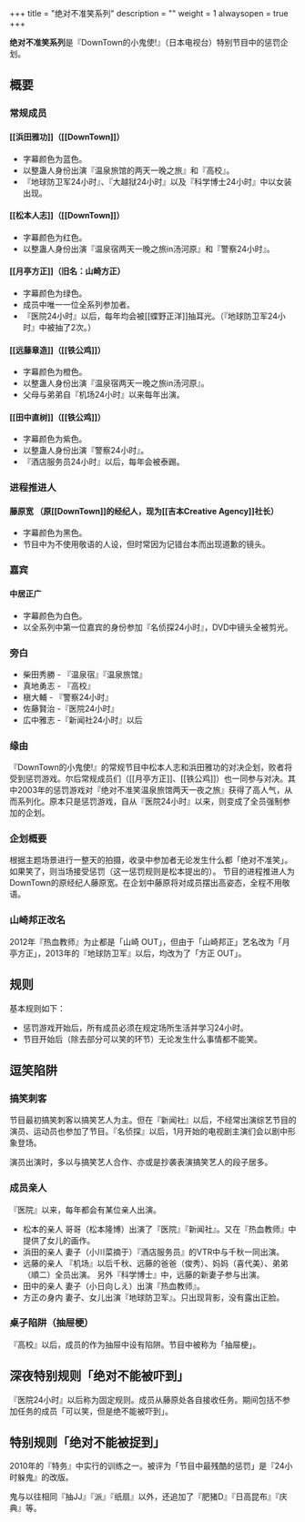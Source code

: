 +++
title = "绝对不准笑系列"
description = ""
weight = 1
alwaysopen = true
+++


**绝对不准笑系列**是『DownTown的小鬼使!』（日本电视台）特别节目中的惩罚企划。

## 概要
### 常规成员
#### [[浜田雅功]]（[[DownTown]]）
- 字幕颜色为蓝色。
- 以整蛊人身份出演『温泉旅馆的两天一晚之旅』和『高校』。
- 『地球防卫军24小时』、『大越狱24小时』以及『科学博士24小时』中以女装出现。
#### [[松本人志]]（[[DownTown]]）
- 字幕颜色为红色。
- 以整蛊人身份出演『温泉宿两天一晚之旅in汤河原』和『警察24小时』。
#### [[月亭方正]]（旧名：山崎方正）
- 字幕颜色为绿色。
- 成员中唯一一位全系列参加者。
- 『医院24小时』以后，每年均会被[[蝶野正洋]]抽耳光。（『地球防卫军24小时』中被抽了2次。）
#### [[远藤章造]]（[[铁公鸡]]）
- 字幕颜色为橙色。
- 以整蛊人身份出演『温泉宿两天一晚之旅in汤河原』。
- 父母与弟弟自『机场24小时』以来每年出演。
#### [[田中直树]]（[[铁公鸡]]）
- 字幕颜色为紫色。
- 以整蛊人身份出演『警察24小时』。
- 『酒店服务员24小时』以后，每年会被泰踢。
### 进程推进人
#### 藤原宽 （原[[DownTown]]的经纪人，现为[[吉本Creative Agency]]社长）
- 字幕颜色为黑色。
- 节目中为不使用敬语的人设，但时常因为记错台本而出现道歉的镜头。
### 嘉宾
#### 中居正广
- 字幕颜色为白色。
- 以全系列中第一位嘉宾的身份参加『名侦探24小时』，DVD中镜头全被剪光。
### 旁白
- 柴田秀勝 - 『温泉宿』『温泉旅馆』
- 真地勇志 - 『高校』
- 槇大輔 - 『警察24小时』
- 佐藤賢治 -『医院24小时』
- 広中雅志 -『新闻社24小时』以后
### 缘由
『DownTown的小鬼使!』的常规节目中松本人志和浜田雅功的对决企划，败者将受到惩罚游戏。尔后常规成员们（[[月亭方正]]、[[铁公鸡]]）也一同参与对决。其中2003年的惩罚游戏对『绝对不准笑温泉旅馆两天一夜之旅』获得了高人气，从而系列化。原本只是惩罚游戏，自从『医院24小时』以来，则变成了全员强制参加的企划。
### 企划概要
根据主题场景进行一整天的拍摄，收录中参加者无论发生什么都「绝对不准笑」。如果笑了，则当场接受惩罚（这一惩罚规则是松本提出的）。
节目的进程推进人为DownTown的原经纪人藤原宽。在企划中藤原将对成员摆出高姿态，全程不用敬语。
### 山崎邦正改名
2012年『热血教师』为止都是「山崎 OUT」，但由于「山崎邦正」艺名改为「月亭方正」，2013年的『地球防卫军』以后，均改为了「方正 OUT」。
## 规则
基本规则如下：
- 惩罚游戏开始后，所有成员必须在规定场所生活并学习24小时。
- 节目开始后（除去部分可以笑的环节）无论发生什么事情都不能笑。
## 逗笑陷阱
### 搞笑刺客

节目最初搞笑刺客以搞笑艺人为主。但在『新闻社』以后，不经常出演综艺节目的演员、运动员也参加了节目。『名侦探』以后，1月开始的电视剧主演们会以剧中形象登场。

演员出演时，多以与搞笑艺人合作、亦或是抄袭表演搞笑艺人的段子居多。
### 成员亲人
『医院』以来，每年都会有某位亲人出演。
- 松本的亲人
哥哥（松本隆博）出演了『医院』『新闻社』。又在『热血教师』中提供了女儿的画作。
- 浜田的亲人
妻子（小川菜摘于）『酒店服务员』的VTR中与千秋一同出演。
- 远藤的亲人
『机场』以后千秋、远藤的爸爸（俊秀）、妈妈（喜代美）、弟弟（順二）全员出演。
另外『科学博士』中，远藤的新妻子参与出演。
- 田中的亲人
妻子（小日向しえ）出演『热血教师』。
- 方正の身内
妻子、女儿出演『地球防卫军』。只出现背影，没有露出正脸。
### 桌子陷阱（抽屉梗）
『高校』以后，成员的作为抽屉中设有陷阱。节目中被称为「抽屉梗」。

## 深夜特别规则「绝对不能被吓到」
『医院24小时』以后称为固定规则。成员从藤原处各自接收任务。期间包括不参加任务的成员「可以笑，但是绝不能被吓到」。

## 特别规则「绝对不能被捉到」
2010年的『特务』中实行的训练之一。被评为「节目中最残酷的惩罚」是『24小时躲鬼』的改版。

鬼与以往相同『抽JJ』『派』『纸扇』以外，还追加了『肥猪D』『日高昆布』『庆典』等。
